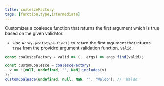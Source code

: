 ```yaml
---
title: coalesceFactory
tags: [function,type,intermediate]
---
```


Customizes a coalesce function that returns the first argument which is true based on the given validator.

- Use `Array.prototype.find()` to return the first argument that returns `true` from the provided argument validation function, `valid`.

```js
const coalesceFactory = valid => (...args) => args.find(valid);
```

```js
const customCoalesce = coalesceFactory(
  v => ![null, undefined, '', NaN].includes(v)
);
customCoalesce(undefined, null, NaN, '', 'Waldo'); // 'Waldo'
```
